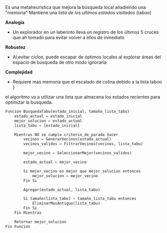 Es una metaheuristica que mejora la búsqueda local añadiendo una "memoria" Mantiene una *lista de los ultimos estados visitados* (taboo)

**Analogía**
- Un explorador en un laberinto lleva un registro de los últimos 5 cruces que ah tomado para evitar volver a ellos de inmediato

**Robustez**  
- Al evitar ciclos, puede escapar de óptimos locales al explorar áreas del espacio de búsqueda de otro modo ignoraría

**Complejidad**
- Requiere mas memoria que el escalado de colina debido a la lista taboo }

el algoritmo va a utilizar una lista que almacena los estados recientes para optimizar la busqueda.

```python
Funcion BusquedaTabu(estado_inicial, tamaño_lista_tabu)
    estado_actual ← estado_inicial
    mejor_solucion ← estado_actual
    lista_tabu ← [estado_inicial]

    Mientras NO se cumple criterio_de_parada hacer
        vecinos ← GenerarVecinos(estado_actual)
        vecinos_validos ← FiltrarVecinos(vecinos, lista_tabu)

        mejor_vecino ← SeleccionarMejor(vecinos_validos)

        estado_actual ← mejor_vecino

        Si mejor_vecino es mejor que mejor_solucion entonces
            mejor_solucion ← mejor_vecino
        Fin Si

        Agregar(estado_actual, lista_tabu)

        Si tamaño(lista_tabu) > tamaño_lista_tabu entonces
            EliminarMasAntiguo(lista_tabu)
        Fin Si
    Fin Mientras

    Retornar mejor_solucion
Fin Funcion

